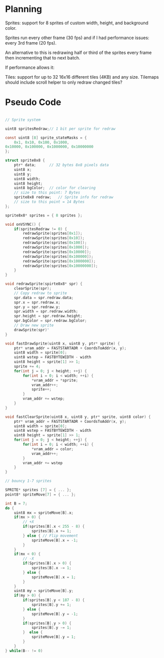 # Planning

Sprites: support for 8 sprites of custom width, height, and background color.

Sprites run every other frame (30 fps) and if I had performance issues: every 3rd frame (20 fps).

An alternative to this is redrawing half or third of the sprites every frame then incrementing that to next batch.

If performance allows it:

Tiles: support for up to 32 16x16 different tiles (4KB) and any size. Tilemaps should include scroll helper to only redraw changed tiles?

# Pseudo Code

~~~~~~ c

// Sprite system

uint8 spritesRedraw;// 1 bit per sprite for redraw

const uint8 [8] sprite_stateMasks = {
	0x1, 0x10, 0x100, 0x1000,
0x10000, 0x100000, 0x1000000, 0x10000000
};

struct sprite8x8 {
	ptr* data;		// 32 bytes 8x8 pixels data
	uint8 x;
	uint8 y;
	uint8 width;	
	uint8 height;
	uint8 bgColor;	// color for clearing
	// size to this point: 7 Bytes
	sprite8x8 redraw;	// Sprite info for redraw
	// size to this point = 14 Bytes
};

sprite8x8* sprites = { 8 sprites };

void onVSYNC() {
	if(spritesRedraw != 0) {
		redrawSprite(sprites[0x1]);
		redrawSprite(sprites[0x10]);
		redrawSprite(sprites[0x100]);
		redrawSprite(sprites[0x1000]);
		redrawSprite(sprites[0x10000]);
		redrawSprite(sprites[0x100000]);
		redrawSprite(sprites[0x1000000]);
		redrawSprite(sprites[0x10000000]);
	}
}

void redrawSprite(spirte8x8* spr) {
	clearSprite(spr);
	// Copy redraw to sprite 
	spr.data = spr.redraw.data;
	spr.x = spr.redraw.x;
	spr.y = spr.redraw.y;
	spr.width = spr.redraw.width;
	spr.height = spr.redraw.height;
	spr.bgColor = spr.redraw.bgColor;
	// Draw new sprite 
	drawSprite(spr)'
}

void fastDrawSprite(uint8 x, uint8 y, ptr* sprite) {
	ptr* vram_addr = FASTSTARTADR + CoordsToAddr(x, y);
	uint8 width = sprite[0];
	uint8 wstep = FASTBYTEWIDTH - width
	uint8 height = sprite[1] >> 1;
	sprite += 4;
	for(int j = 0; j < height; ++j) {
		for(int i = 0; i < width; ++i) {
			*vram_addr = *sprite;
			vram_addr++;
			sprite++;
		}
		vram_addr += wstep;
	}
}

void fastClearSprite(uint8 x, uint8 y, ptr* sprite, uint8 color) {
	ptr* vram_addr = FASTSTARTADR + CoordsToAddr(x, y);
	uint8 width = sprite[0];
	uint8 wstep = FASTBYTEWIDTH - width
	uint8 height = sprite[1] >> 1;
	for(int j = 0; j < height; ++j) {
		for(int i = 0; i < width; ++i) {
			*vram_addr = color;
			vram_addr++;
		}
		vram_addr += wstep
	}
}

// bouncy 1-7 sprites

SPRITE* sprites [7] = { ... };
point8* spriteMove[7] = { ... };

int B = 7;
do {
	uint8 mx = spriteMove[B].x;
	if(mx > 0) {
		// +X
		if(sprites[B].x < 255 - 8) {
			sprites[B].x += 1;
		} else { // Flip movement
			spriteMove[B].x = -1;
		}
	}
	if(mx < 0) {
		// -X
		if(Sprites[B].x > 0) {
			sprites[B].x -= 1;
		} else {
			spriteMove[B].x = 1;
		}
	}
	uint8 my = spriteMove[B].y;
	if(my > 0) {
		if(sprites[B].y < 187 - 8) {
			sprites[B].y += 1;
		} else {
			spriteMove[B].y = -1;
		}
		if(sprites[B].y > 0) {
			sprites[B].y -= 1;
		}  else {
			spriteMove[B].y = 1;
		}
	}
} while(B-- != 0)

~~~~~~
